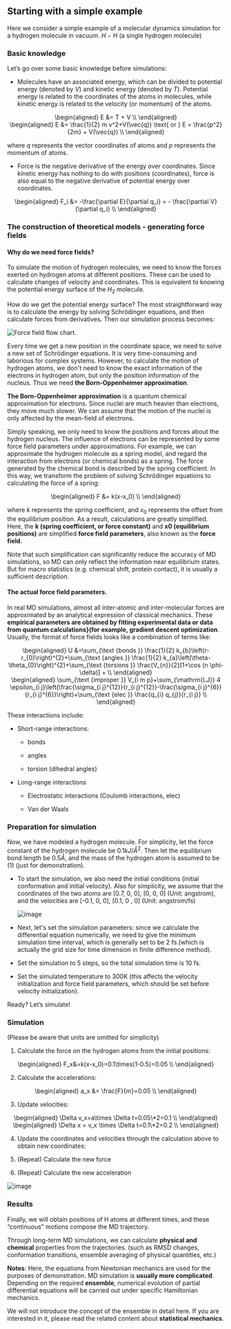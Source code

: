 ## Starting with a simple example

Here we consider a simple example of a molecular dynamics simulation for a hydrogen molecule in vacuum. $H-H$ (a single hydrogen molecule)

### Basic knowledge

Let’s go over some basic knowledge before simulations:

  - Molecules have an associated energy, which can be divided to potential energy (denoted by $V$) and kinetic energy (denoted by $T$). Potential energy is related to the coordinates of the atoms in molecules, while kinetic energy is related to the velocity (or momentum) of the atoms. 

<center>
\begin{aligned}
E &= T + V  \\
\end{aligned} 
</center>

<center>
\begin{aligned}
E &= \frac{1}{2} m v^2+V(\vec{q})  \text{  or  }  E = \frac{p^2}{2m} + V(\vec{q}) \\
\end{aligned}
</center>

where $q$ represents the vector coordinates of atoms and $p$ represents the momentum of atoms.

  - Force is the negative derivative of the energy over coordinates. Since kinetic energy has nothing to do with positions (coordinates), force is also equal to the negative derivative of potential energy over coordinates.

<center>
\begin{aligned}
F_i &= -\frac{\partial E}{\partial q_i} =  - \frac{\partial V}{\partial q_i} \\
\end{aligned}
</center>
  
### The construction of theoretical models - generating force fields

#### **Why do we need force fields?**

To simulate the motion of hydrogen molecules, we need to know the forces exerted on hydrogen atoms at different positions. These can be used to calculate changes of velocity and coordinates. This is equivalent to knowing the potential energy surface of the $H_2$ molecule. 

How do we get the potential energy surface? The most straightforward way is to calculate the energy by solving Schrödinger equations, and then calculate forces from derivatives. Then our simulation process becomes: 

![Force field flow chart.](https://dp-public.oss-cn-beijing.aliyuncs.com/community/molecular_dynamics/force_field.jpg)

Every time we get a new position in the coordinate space, we need to solve a new set of Schrödinger equations. It is very time-consuming and laborious for complex systems. However, to calculate the motion of hydrogen atoms, we don't need to know the exact information of the electrons in hydrogen atom, but only the position information of the nucleus. Thus we need **the Born-Oppenheimer approximation**.

**The Born-Oppenheimer approximation** is a quantum chemical approximation for electrons. Since nuclei are much heavier than electrons, they move much slower. We can assume that the motion of the nuclei is only affected by the mean-field of electrons. 

Simply speaking, we only need to know the positions and forces about the hydrogen nucleus. The influence of electrons can be represented by some force field parameters under approximations. For example, we can approximate the hydrogen molecule as a spring model, and regard the interaction from electrons (or chemical bonds) as a spring. The force generated by the chemical bond is described by the spring coefficient. In this way, we transform the problem of solving Schrödinger equations to calculating the force of a spring:

<center>
\begin{aligned}
F &= k(x-x_0) \\
\end{aligned}
</center>
  
where $k$ represents the spring coefficient, and $x_0$ represents the offset from the equilibrium position. As a result, calculations are greatly simplified. Here, the **k (spring coefficient, or force constant)** and **x0 (equilibrium positions)** are simplified **force field parameters**, also known as the **force field**.

Note that such simplification can significantly reduce the accuracy of MD simulations, so MD can only reflect the information near equilibrium states. But for macro statistics (e.g. chemical shift, protein contact), it is usually a sufficient description.

#### **The actual force field parameters.**

In real MD simulations, almost all inter-atomic and inter-molecular forces are approximated by an analytical expression of classical mechanics. These **empirical parameters are obtained by fitting experimental data or data from quantum calculations}(for example, gradient descent optimization**. Usually, the format of force fields looks like a combination of terms like:

<center>
  \begin{aligned}
U &=\sum_{\text {bonds }} \frac{1}{2} k_{b}\left(r-r_{0}\right)^{2}+\sum_{\text {angles }} \frac{1}{2} k_{a}\left(\theta-\theta_{0}\right)^{2}+\sum_{\text {torsions }} \frac{V_{n}}{2}[1+\cos (n \phi-\delta)] + \\
  \end{aligned}
  </center>
  
<center>
  \begin{aligned}
  \sum_{\text {improper }} V_{i m p}+\sum_{\mathrm{LJ}} 4 \epsilon_{i j}\left(\frac{\sigma_{i j}^{12}}{r_{i j}^{12}}-\frac{\sigma_{i j}^{6}}{r_{i j}^{6}}\right)+\sum_{\text {elec }} \frac{q_{i} q_{j}}{r_{i j}} \\
  \end{aligned}
  </center>
  
These interactions include:

  - Short-range interactions:
    
      - bonds
    
      - angles
    
      - torsion (dihedral angles)

  - Long-range interactions
    
      - Electrostatic interactions (Coulomb interactions, elec)
    
      - Van der Waals

### Preparation for simulation

Now, we have modeled a hydrogen molecule. For simplicity, let the force constant of the hydrogen molecule be $0.1 kJ/\mathring A^2$. Then let the equilibrium bond length be $0.5\mathring A$, and the mass of the hydrogen atom is assumed to be \(1\) (just for demonstration).

  - To start the simulation, we also need the initial conditions (initial conformation and initial velocity). Also for simplicity, we assume that the coordinates of the two atoms are [0.7, 0, 0], [0, 0, 0] (Unit: angstrom), and the velocities are [-0.1, 0, 0], [0.1, 0 , 0] (Unit: angstrom/fs)
    
    ![image](https://dp-public.oss-cn-beijing.aliyuncs.com/community/molecular_dynamics/example1.jpg)
    
  - Next, let's set the simulation parameters: since we calculate the differential equation numerically, we need to give the minimum simulation time interval, which is generally set to be 2 fs.(which is actually the grid size for time dimension in finite difference method).

  - Set the simulation to 5 steps, so the total simulation time is 10 fs.

  - Set the simulated temperature to 300K (this affects the velocity initialization and force field parameters, which should be set before velocity initialization).

Ready? Let’s simulate\!

### Simulation

(Please be aware that units are omitted for simplicity)

1.  Calculate the force on the hydrogen atoms from the initial positions: 

<center>
\begin{aligned} 
F_x&=k(x-x_0)=0.1\times(1-0.5)=0.05 \\
\end{aligned}
</center>

2.  Calculate the accelerations: 

<center>
\begin{aligned}
a_x &= \frac{F}{m}=0.05 \\
  \end{aligned}
  </center>

3.  Update velocities: 

<center>
  \begin{aligned}
\Delta v_x=a\times \Delta t=0.05\*2=0.1 \\
\end{aligned}
  </center>
  
  <center>
  \begin{aligned}
  \Delta x = v_x \times \Delta t=0.1\*2=0.2 \\
  \end{aligned}
  </center>

4.  Update the coordinates and velocities through the calculation above to obtain new coordinates:

5.  (Repeat) Calculate the new force

6.  (Repeat) Calculate the new acceleration

![image](https://dp-public.oss-cn-beijing.aliyuncs.com/community/molecular_dynamics/example2.jpg)

### Results

Finally, we will obtain positions of H atoms at different times, and these “continuous” motions compose the MD trajectory.

Through long-term MD simulations, we can calculate **physical and chemical** properties from the trajectories. (such as RMSD changes, conformation transitions, ensemble averaging of physical quantities, etc.)

**Notes**: Here, the equations from Newtonian mechanics are used for the purposes of demonstration. MD simulation is **usually more complicated**. Depending on the required **ensemble**, numerical evolution of partial differential equations will be carried out under specific Hamiltonian mechanics.

We will not introduce the concept of the ensemble in detail here. If you are interested in it, please read the related content about **statistical mechanics**.
